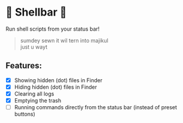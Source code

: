 # 🐚 Shellbar 🐚
Run shell scripts from your status bar!

> sumdey sewn it wil tern into majikul
> <br />
> just u wayt

## Features:
- [x] Showing hidden (dot) files in Finder
- [x] Hiding hidden (dot) files in Finder
- [x] Clearing all logs
- [x] Emptying the trash
- [ ] Running commands directly from the status bar (instead of preset buttons)
